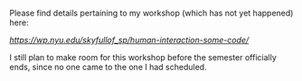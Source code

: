 Please find details pertaining to my workshop (which has not yet happened) here:

*https://wp.nyu.edu/skyfullof_sp/human-interaction-some-code/*

I still plan to make room for this workshop before the semester officially ends, since no one came to the one I had scheduled.
